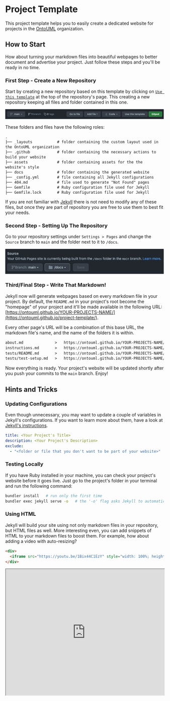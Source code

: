 # Project Template

This project template helps you to easily create a dedicated website for projects in the [OntoUML](https://github.com/OntoUML) organization.

## How to Start

How about turning your markdown files into beautiful webpages to better document and advertise your project. Just follow these steps and you'll be ready in no time.

### First Step - Create a New Repository

Start by creating a new repository based on this template by clicking on [`Use this template`](https://github.com/OntoUML/project-template/generate) at the top of the repository's page. This creating a new repository keeping all files and folder contained in this one.

![](./resources/use-this.png)

These folders and files have the following roles:

```
.
├── _layouts           # folder containing the custom layout used in the OntoUML organization
├── .github            # folder containing the necessary actions to build your website
├── assets             # folder containing assets for the the website's style
├── docs               # folder containing the generated website
├── _config.yml        # file containing all Jekyll configurations
├── 404.md             # file used to generate "Not Found" pages
├── Gemfile            # Ruby configuration file used for Jekyll
├── Gemfile.lock       # Ruby configuration file used for Jekyll
```

If you are not familiar with [Jekyll](https://jekyllrb.com/) there is not need to modify any of these files, but once they are part of repository you are free to use them to best fit your needs.

### Second Step - Setting Up The Repository

Go to your repository settings under `Settings > Pages` and change the `Source` branch to `main` and the folder next to it to `/docs`.

![](./resources/settings-pages.png)

### Third/Final Step - Write That Markdown!

Jekyll now will generate webpages based on every markdown file in your project. By default, the `README.md` in your project's root become the "homepage" of your project and it'll be made available in the following URL: [https://ontouml.github.io/YOUR-PROJECTS-NAME/](https://ontouml.github.io/project-template/).

Every other page's URL will be a combination of this base URL, the markdown file's name, and the name of the folders it is within.

```txt
about.md              >   https://ontouml.github.io/YOUR-PROJECTS-NAME/about
instructions.md       >   https://ontouml.github.io/YOUR-PROJECTS-NAME/instructions
tests/README.md       >   https://ontouml.github.io/YOUR-PROJECTS-NAME/tests/
tests/test-setup.md   >   https://ontouml.github.io/YOUR-PROJECTS-NAME/tests/test-setup
```

Now everything is ready. Your project's website will be updated shortly after you push your commits to the `main` branch. Enjoy!

## Hints and Tricks

### Updating Configurations

Even though unnecessary, you may want to update a couple of variables in Jekyll's configurations. If you want to learn more about them, have a look at [Jekyll's instructions](https://jekyllrb.com/docs/configuration/options/).

```yml
title: <Your Project's Title>
description: <Your Project's Description>
exclude:
  - "<folder or file that you don't want to be part of your website>"
```

### Testing Locally

If you have Ruby installed in your machine, you can check your project's website before it goes live. Just go to the project's folder in your terminal and run the following command:

```zsh
bundler install   # run only the first time
bundler exec jekyll serve -o   # the '-o' flag asks Jekyll to automatically open the website in your default browser
```

### Using HTML

Jekyll will build your site using not only markdown files in your repository, but HTML files as well. More interesting even, you can add snippets of HTML to your markdown files to boost them. For example, how about adding a video with auto-resizing?

```html
<div>
  <iframe src="https://youtu.be/1Bix44C1EzY" style="width: 100%; height: 400px;"></iframe>
</div>
```

<div>
  <iframe src="https://youtu.be/1Bix44C1EzY" style="width: 100%; height: 400px;"></iframe>
</div>


